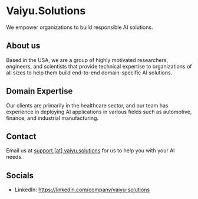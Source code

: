 # Vaiyu.Solutions

We empower organizations to build responsible AI solutions.

## About us

Based in the USA, we are a group of highly motivated researchers, engineers, and scientists that provide technical expertise to organizations of all sizes to help them build end-to-end domain-specific AI solutions.

## Domain Expertise

Our clients are primarily in the healthcare sector, and our team has experience in deploying AI applications in various fields such as automotive, finance, and industrial manufacturing. 

## Contact

Email us at [support [at] vaiyu.solutions](mailto:support@vaiyu.solutions) for us to help you with your AI needs.

## Socials

- LinkedIn: https://linkedin.com/company/vaiyu-solutions
